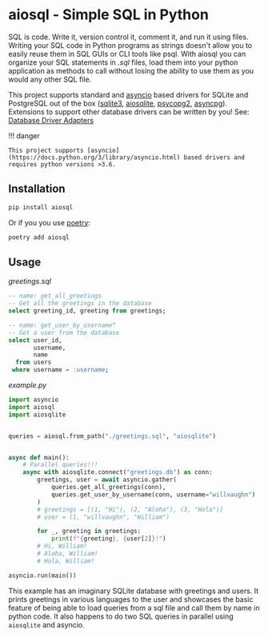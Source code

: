 # aiosql - Simple SQL in Python

SQL is code. Write it, version control it, comment it, and run it using files. Writing your SQL code in Python programs as strings doesn't allow you to easily reuse them in SQL GUIs or CLI tools like psql. With aiosql you can organize your SQL statements in _.sql_ files, load them into your python application as methods to call without losing the ability to use them as you would any other SQL file.

This project supports standard and [asyncio](https://docs.python.org/3/library/asyncio.html) based drivers for SQLite and PostgreSQL out of the box ([sqlite3](https://docs.python.org/3/library/sqlite3.html), [aiosqlite](https://aiosqlite.omnilib.dev/en/latest/?badge=latest), [psycopg2](https://www.psycopg.org/docs/), [asyncpg](https://magicstack.github.io/asyncpg/current/)). Extensions to support other database drivers can be written by you! See: [Database Driver Adapters](./database-driver-adapters.md)

!!! danger
    
    This project supports [asyncio](https://docs.python.org/3/library/asyncio.html) based drivers and requires python versions >3.6.

## Installation

```sh
pip install aiosql
```

Or if you you use [poetry](https://python-poetry.org):

```sh
poetry add aiosql
```

## Usage

_greetings.sql_

```sql
-- name: get_all_greetings
-- Get all the greetings in the database
select greeting_id, greeting from greetings;

-- name: get_user_by_username^
-- Get a user from the database
select user_id,
       username,
       name
  from users
 where username = :username;
```

_example.py_

```python
import asyncio
import aiosql
import aiosqlite


queries = aiosql.from_path("./greetings.sql", "aiosqlite")


async def main():
    # Parallel queries!!!
    async with aiosqlite.connect("greetings.db") as conn:
        greetings, user = await asyncio.gather(
            queries.get_all_greetings(conn),
            queries.get_user_by_username(conn, username="willvaughn")
        )
        # greetings = [(1, "Hi"), (2, "Aloha"), (3, "Hola")]
        # user = (1, "willvaughn", "William")

        for _, greeting in greetings:
            print(f"{greeting}, {user[2]}!")
        # Hi, William!
        # Aloha, William!
        # Hola, William!

asyncio.run(main())
```

This example has an imaginary SQLite database with greetings and users. It prints greetings in various languages to the user and showcases the basic feature of being able to load queries from a sql file and call them by name in python code. It also happens to do two SQL queries in parallel using `aiosqlite` and asyncio.
